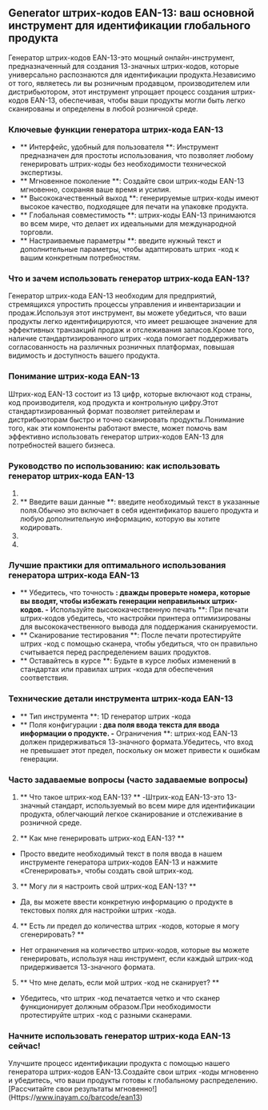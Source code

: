 ## Generator штрих-кодов EAN-13: ваш основной инструмент для идентификации глобального продукта

Генератор штрих-кодов EAN-13-это мощный онлайн-инструмент, предназначенный для создания 13-значных штрих-кодов, которые универсально распознаются для идентификации продукта.Независимо от того, являетесь ли вы розничным продавцом, производителем или дистрибьютором, этот инструмент упрощает процесс создания штрих-кодов EAN-13, обеспечивая, чтобы ваши продукты могли быть легко сканированы и определены в любой розничной среде.

### Ключевые функции генератора штрих-кода EAN-13

- ** Интерфейс, удобный для пользователя **: Инструмент предназначен для простоты использования, что позволяет любому генерировать штрих-коды без необходимости технической экспертизы.
- ** Мгновенное поколение **: Создайте свои штрих-коды EAN-13 мгновенно, сохраняя ваше время и усилия.
- ** Высококачественный выход **: генерируемые штрих-коды имеют высокое качество, подходящее для печати на упаковке продукта.
- ** Глобальная совместимость **: штрих-коды EAN-13 принимаются во всем мире, что делает их идеальными для международной торговли.
- ** Настраиваемые параметры **: введите нужный текст и дополнительные параметры, чтобы адаптировать штрих -код к вашим конкретным потребностям.

### Что и зачем использовать генератор штрих-кода EAN-13?

Генератор штрих-кода EAN-13 необходим для предприятий, стремящихся упростить процессы управления и инвентаризации и продаж.Используя этот инструмент, вы можете убедиться, что ваши продукты легко идентифицируются, что имеет решающее значение для эффективных транзакций продаж и отслеживания запасов.Кроме того, наличие стандартизированного штрих -кода помогает поддерживать согласованность на различных розничных платформах, повышая видимость и доступность вашего продукта.

### Понимание штрих-кода EAN-13

Штрих-код EAN-13 состоит из 13 цифр, которые включают код страны, код производителя, код продукта и контрольную цифру.Этот стандартизированный формат позволяет ритейлерам и дистрибьюторам быстро и точно сканировать продукты.Понимание того, как эти компоненты работают вместе, может помочь вам эффективно использовать генератор штрих-кодов EAN-13 для потребностей вашего бизнеса.

### Руководство по использованию: как использовать генератор штрих-кода EAN-13

1.
2. ** Введите ваши данные **: введите необходимый текст в указанные поля.Обычно это включает в себя идентификатор вашего продукта и любую дополнительную информацию, которую вы хотите кодировать.
3.
4.

### Лучшие практики для оптимального использования генератора штрих-кода EAN-13

- ** Убедитесь, что точность **: дважды проверьте номера, которые вы вводят, чтобы избежать генерации неправильных штрих-кодов.
-** Используйте высококачественную печать **: При печати штрих-кодов убедитесь, что настройки принтера оптимизированы для высококачественного вывода для поддержания сканируемости.
- ** Сканирование тестирования **: После печати протестируйте штрих -код с помощью сканера, чтобы убедиться, что он правильно считывается перед распределением ваших продуктов.
- ** Оставайтесь в курсе **: Будьте в курсе любых изменений в стандартах или правилах штрих -кода для обеспечения соответствия.

### Технические детали инструмента штрих-кода EAN-13

- ** Тип инструмента **: 1D генератор штрих -кода
- ** Поля конфигурации **: два поля ввода текста для ввода информации о продукте.
-** Ограничения **: штрих-код EAN-13 должен придерживаться 13-значного формата.Убедитесь, что вход не превышает этот предел, поскольку он может привести к ошибкам генерации.

### Часто задаваемые вопросы (часто задаваемые вопросы)

1. ** Что такое штрих-код EAN-13? **
-Штрих-код EAN-13-это 13-значный стандарт, используемый во всем мире для идентификации продукта, облегчающий легкое сканирование и отслеживание в розничной среде.

2. ** Как мне генерировать штрих-код EAN-13? **
- Просто введите необходимый текст в поля ввода в нашем инструменте генератора штрих-кодов EAN-13 и нажмите «Сгенерировать», чтобы создать свой штрих-код.

3. ** Могу ли я настроить свой штрих-код EAN-13? **
- Да, вы можете ввести конкретную информацию о продукте в текстовых полях для настройки штрих -кода.

4. ** Есть ли предел до количества штрих -кодов, которые я могу сгенерировать? **
- Нет ограничения на количество штрих-кодов, которые вы можете генерировать, используя наш инструмент, если каждый штрих-код придерживается 13-значного формата.

5. ** Что мне делать, если мой штрих -код не сканирует? **
- Убедитесь, что штрих -код печатается четко и что сканер функционирует должным образом.При необходимости протестируйте штрих -код с разными сканерами.

### Начните использовать генератор штрих-кода EAN-13 сейчас!

Улучшите процесс идентификации продукта с помощью нашего генератора штрих-кодов EAN-13.Создайте свои штрих -коды мгновенно и убедитесь, что ваши продукты готовы к глобальному распределению.[Рассчитайте свои результаты мгновенно!] (Https://www.inayam.co/barcode/ean13)